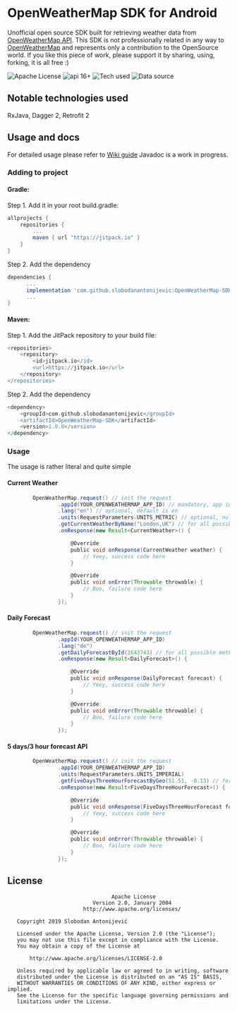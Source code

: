 # OpenWeatherMap SDK for Android
Unofficial open source SDK built for retrieving weather data from [OpenWeatherMap API](https://openweathermap.org/api).
This SDK is not professionally related in any way to [OpenWeatherMap](https://openweathermap.org/) and represents only a contribution to the OpenSource world. If you like this piece of work, please support it by sharing, using, forking, it is all free :)

![Apache License](https://img.shields.io/badge/license-Apache--2.0-blue.svg) ![api 16+](https://img.shields.io/badge/Android%20API-16%2B-green.svg) ![Tech used](https://img.shields.io/badge/tech-RxJava%20%7C%20Retrofit2%20%7C%20Dagger2-red.svg) ![Data source](https://img.shields.io/badge/Weather%20API-www.OpenWeatherMap.org-orange.svg)

## Notable technologies used
RxJava, Dagger 2, Retrofit 2

## Usage and docs
For detailed usage please refer to [Wiki guide](https://github.com/slobodanantonijevic/OpenWeatherMap-SDK/wiki)
Javadoc is a work in progress.

### Adding to project
#### Gradle: ####
Step 1. Add it in your root build.gradle:
```groovy
allprojects {
	repositories {
		...
		maven { url "https://jitpack.io" }
	}
}
```

Step 2. Add the dependency
```groovy
dependencies {
      ...
      implementation 'com.github.slobodanantonijevic:OpenWeatherMap-SDK:1.0.0'
      ...
}
```
#### Maven: ####
Step 1. Add the JitPack repository to your build file:
```groovy
<repositories>
    <repository>
        <id>jitpack.io</id>
        <url>https://jitpack.io</url>
    </repository>
</repositories>
```

Step 2. Add the dependency
```groovy
<dependency>
    <groupId>com.github.slobodanantonijevic</groupId>
    <artifactId>OpenWeatherMap-SDK</artifactId>
    <version>1.0.0</version>
</dependency>
```

### Usage
The usage is rather literal and quite simple

#### Current Weather
```groovy
        OpenWeatherMap.request() // init the request
                .appId(YOUR_OPENWEATHERMAP_APP_ID) // mandatory, app id from OpenWeatherMap
                .lang("en") // optional, default is en
                .units(RequestParameters.UNITS_METRIC) // optional, null or omit for Kelvin, UNITS_METRIC = Celsius, UNITS_IMPERIAL = Fahrenheit
                .getCurrentWeatherByName("London,UK") // for all possible methods see the wiki docs
                .onResponse(new Result<CurrentWeather>() {

                    @Override
                    public void onResponse(CurrentWeather weather) {
                        // Yeey, success code here
                    }

                    @Override
                    public void onError(Throwable throwable) {
                        // Boo, failure code here
                    }
                });
```
#### Daily Forecast
```groovy
        OpenWeatherMap.request() // init the request
                .appId(YOUR_OPENWEATHERMAP_APP_ID)
                .lang("de") 
                .getDailyForecastById(2643743) // for all possible methods see the wiki docs
                .onResponse(new Result<DailyForecast>() {

                    @Override
                    public void onResponse(DailyForecast forecast) {
                        // Yeey, success code here
                    }

                    @Override
                    public void onError(Throwable throwable) {
                        // Boo, failure code here
                    }
                });
```
#### 5 days/3 hour forecast API
```groovy
        OpenWeatherMap.request() // init the request
                .appId(YOUR_OPENWEATHERMAP_APP_ID)
                .units(RequestParameters.UNITS_IMPERIAL)
                .getFiveDaysThreeHourForecastByGeo(51.51, -0.13) // for all possible methods see the wiki docs
                .onResponse(new Result<FiveDaysThreeHourForecast>() {

                    @Override
                    public void onResponse(FiveDaysThreeHourForecast forecast) {
                        // Yeey, success code here
                    }

                    @Override
                    public void onError(Throwable throwable) {
                        // Boo, failure code here
                    }
                });
```

## License
```
                                 Apache License
                           Version 2.0, January 2004
                        http://www.apache.org/licenses/

   Copyright 2019 Slobodan Antonijević

   Licensed under the Apache License, Version 2.0 (the "License");
   you may not use this file except in compliance with the License.
   You may obtain a copy of the License at

       http://www.apache.org/licenses/LICENSE-2.0

   Unless required by applicable law or agreed to in writing, software
   distributed under the License is distributed on an "AS IS" BASIS,
   WITHOUT WARRANTIES OR CONDITIONS OF ANY KIND, either express or implied.
   See the License for the specific language governing permissions and
   limitations under the License.
```

